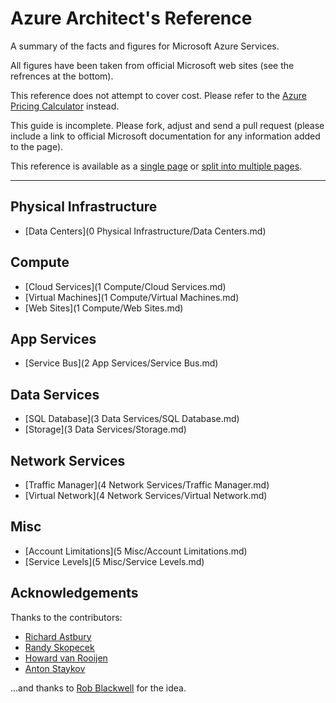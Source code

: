 # Azure Architect's Reference

A summary of the facts and figures for Microsoft Azure Services.

All figures have been taken from official Microsoft web sites (see the refrences at the bottom).

This reference does not attempt to cover cost. Please refer to the [Azure Pricing Calculator](http://www.windowsazure.com/en-us/pricing/calculator/?scenario=full) instead.

This guide is incomplete. Please fork, adjust and send a pull request (please include a link to official Microsoft documentation for any information added to the page).

This reference is available as a [single page](singlepage.md) or [split into multiple pages](readme.md).

---


## Physical Infrastructure

 * [Data Centers](0 Physical Infrastructure/Data Centers.md)

## Compute

 * [Cloud Services](1 Compute/Cloud Services.md)
 * [Virtual Machines](1 Compute/Virtual Machines.md)
 * [Web Sites](1 Compute/Web Sites.md)

## App Services

 * [Service Bus](2 App Services/Service Bus.md)

## Data Services

 * [SQL Database](3 Data Services/SQL Database.md)
 * [Storage](3 Data Services/Storage.md)

## Network Services

 * [Traffic Manager](4 Network Services/Traffic Manager.md)
 * [Virtual Network](4 Network Services/Virtual Network.md)

## Misc

 * [Account Limitations](5 Misc/Account Limitations.md)
 * [Service Levels](5 Misc/Service Levels.md)


## Acknowledgements

Thanks to the contributors:

* [Richard Astbury](https://github.com/rskopecek)
* [Randy Skopecek](https://github.com/rskopecek)
* [Howard van Rooijen](https://github.com/HowardvanRooijen)
* [Anton Staykov](https://github.com/astaykov)

...and thanks to [Rob Blackwell](https://github.com/RobBlackwell) for the idea.


